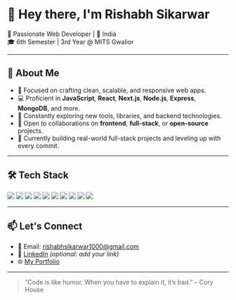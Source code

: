 # 👋 Hey there, I'm Rishabh Sikarwar

🚀 Passionate Web Developer | 📍 India  
🎓 6th Semester | 3rd Year @ MITS Gwalior

---

## 🌟 About Me
- 🔧 Focused on crafting clean, scalable, and responsive web apps.
- 💻 Proficient in **JavaScript**, **React**, **Next.js**, **Node.js**, **Express**, **MongoDB**, and more.
- 🔁 Constantly exploring new tools, libraries, and backend technologies.
- 🤝 Open to collaborations on **frontend**, **full-stack**, or **open-source** projects.
- 🎯 Currently building real-world full-stack projects and leveling up with every commit.

---

## 🛠️ Tech Stack
<div>
  <img src="https://img.shields.io/badge/-HTML5-E34F26?logo=html5&logoColor=white" />
  <img src="https://img.shields.io/badge/-CSS3-1572B6?logo=css3&logoColor=white" />
  <img src="https://img.shields.io/badge/-JavaScript-F7DF1E?logo=javascript&logoColor=black" />
  <img src="https://img.shields.io/badge/-React-61DAFB?logo=react&logoColor=black" />
  <img src="https://img.shields.io/badge/-Next.js-000000?logo=nextdotjs&logoColor=white" />
  <img src="https://img.shields.io/badge/-Node.js-339933?logo=nodedotjs&logoColor=white" />
  <img src="https://img.shields.io/badge/-Express-000000?logo=express&logoColor=white" />
  <img src="https://img.shields.io/badge/-MongoDB-47A248?logo=mongodb&logoColor=white" />
  <img src="https://img.shields.io/badge/-TailwindCSS-38B2AC?logo=tailwindcss&logoColor=white" />
  <img src="https://img.shields.io/badge/-Git-F05032?logo=git&logoColor=white" />
</div>

---

## 📫 Let's Connect
- 📧 Email: [rishabhsikarwar1000@gmail.com](mailto:rishabhsikarwar1000@gmail.com)
- 💼 [LinkedIn](https://www.linkedin.com/in/rishabh-sikarwar) *(optional: add your link)*  
- 🌐 [My Portfolio](https://portfolio-rishabh-sikarwars-projects.vercel.app/)

---

> “Code is like humor. When you have to explain it, it’s bad.” – Cory House

<!---
rishabh-sikarwar/rishabh-sikarwar is a ✨ special ✨ repository because its `README.md` (this file) appears on your GitHub profile.
You can click the Preview link to take a look at your changes.
--->
